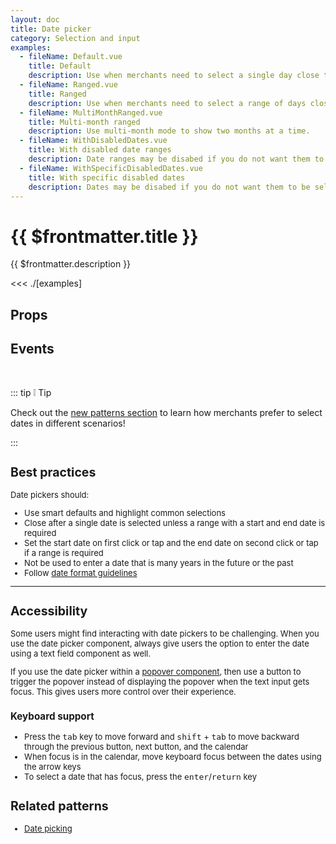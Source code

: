 ```yaml
---
layout: doc
title: Date picker
category: Selection and input
examples:
  - fileName: Default.vue
    title: Default
    description: Use when merchants need to select a single day close to today (today is the default starting position for the date picker).
  - fileName: Ranged.vue
    title: Ranged
    description: Use when merchants need to select a range of days close to today (today is the default starting position for the date picker).
  - fileName: MultiMonthRanged.vue
    title: Multi-month ranged
    description: Use multi-month mode to show two months at a time.
  - fileName: WithDisabledDates.vue
    title: With disabled date ranges
    description: Date ranges may be disabed if you do not want them to be selectable
  - fileName: WithSpecificDisabledDates.vue
    title: With specific disabled dates
    description: Dates may be disabed if you do not want them to be selectable
---
```


# {{ $frontmatter.title }}

<Lede>

{{ $frontmatter.description }}

</Lede>

<Examples>

<<< ./[examples]

</Examples>

## Props

<PropsTable />

## Events

<EventsTable />

<br/>

::: tip :grey_exclamation: Tip

Check out the [new patterns section](/patterns/date-picking) to learn how merchants prefer to select dates in different scenarios!

:::

<div style="font-size: 0.8125rem">

## Best practices

Date pickers should:

- Use smart defaults and highlight common selections
- Close after a single date is selected unless a range with a start and end date is required
- Set the start date on first click or tap and the end date on second click or tap if a range is required
- Not be used to enter a date that is many years in the future or the past
- Follow [date format guidelines](https://polaris.shopify.com/content/grammar-and-mechanics#dates--numbers--and-measurements)

---

## Accessibility

Some users might find interacting with date pickers to be challenging. When you use the date picker component, always give users the option to enter the date using a text field component as well.

If you use the date picker within a [popover component](/components/overlays/popover), then use a button to trigger the popover instead of displaying the popover when the text input gets focus. This gives users more control over their experience.

### Keyboard support

- Press the <kbd>tab</kbd> key to move forward and <kbd>shift</kbd> + <kbd>tab</kbd> to move backward through the previous button, next button, and the calendar
- When focus is in the calendar, move keyboard focus between the dates using the arrow keys
- To select a date that has focus, press the <kbd>enter</kbd>/<kbd>return</kbd> key

## Related patterns

- [Date picking](/patterns/date-picking)

</div>

